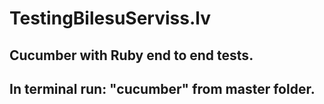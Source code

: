 # TestingBilesuServiss.lv

## Cucumber with Ruby end to end tests.
## In terminal run: "cucumber" from master folder. 

